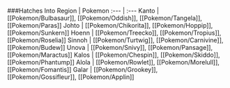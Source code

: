 ###Hatches Into
Region | Pokemon
:--- | :---
Kanto | [[Pokemon/Bulbasaur]], [[Pokemon/Oddish]], [[Pokemon/Tangela]], [[Pokemon/Paras]]
Johto | [[Pokemon/Chikorita]], [[Pokemon/Hoppip]], [[Pokemon/Sunkern]]
Hoenn | [[Pokemon/Treecko]], [[Pokemon/Tropius]], [[Pokemon/Roselia]]
Sinnoh | [[Pokemon/Turtwig]], [[Pokemon/Carnivine]], [[Pokemon/Budew]]
Unova | [[Pokemon/Snivy]], [[Pokemon/Pansage]], [[Pokemon/Maractus]]
Kalos | [[Pokemon/Chespin]], [[Pokemon/Skiddo]], [[Pokemon/Phantump]]
Alola | [[Pokemon/Rowlet]], [[Pokemon/Morelull]], [[Pokemon/Fomantis]]
Galar | [[Pokemon/Grookey]], [[Pokemon/Gossifleur]], [[Pokemon/Applin]]